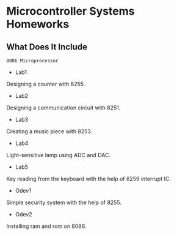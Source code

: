 # Microcontroller Systems Homeworks

## What Does It Include

`8086 Microprocessor`

* Lab1

Designing a counter with 8255.

* Lab2

Designing a communication circuit with 8251.

* Lab3

Creating a music piece with 8253.

* Lab4

Light-sensitive lamp using ADC and DAC. 

* Lab5

Key reading from the keyboard with the help of 8259 interrupt IC.

* Odev1

Simple security system with the help of 8255.

* Odev2

Installing ram and rom on 8086.
